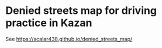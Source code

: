 # Denied streets map for driving practice in Kazan

See https://scalar438.github.io/denied_streets_map/
